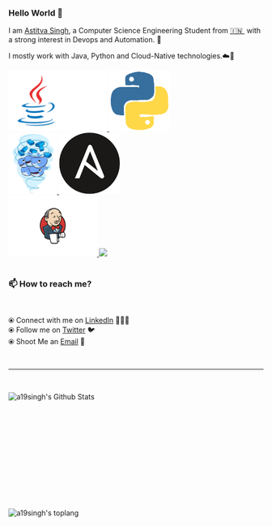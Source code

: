 ### Hello World 👋

<!-- I am a passionate and creative developer from India with a strong interest in DevOps and Security. I am pursuing
Bachelor of Technology ( B. Tech ) degree in Computer Science and Engineering ( Graduating in 2020 ).I mostly work
on Backend development with Python and Cloud-Native technologies. -->

I am [Astitva Singh](https://www.linkedin.com/in/astitva-singh-4a21b8145/), a Computer Science Engineering Student from [🇮🇳 ](https://en.wikipedia.org/wiki/India)&nbsp;with a strong interest in Devops and Automation. 🎯

I mostly work with Java, Python and Cloud-Native technologies.☁️🚀


<p float="left">
  <a href="https://www.java.com/" target="_blank" >
    <img src="https://raw.githubusercontent.com/a19singh/a19singh/master/assets/java.gif"  height="120" />
  </a>
  <a href="https://www.python.org/" target="_blank" >
    <img src="https://raw.githubusercontent.com/a19singh/a19singh/master/assets/python.gif"  height="120" />
  </a>
  <br>
  <a href="https://www.docker.com/" target="_blank" >
    <img src="https://raw.githubusercontent.com/a19singh/a19singh/master/assets/docker.gif"  height="120" />
  </a>
  <a href="https://www.ansible.com/" target="_blank" >
    <img src="https://raw.githubusercontent.com/a19singh/a19singh/master/assets/ansible.png" width="120" />
  </a>
  <br />
  <a href="https://www.jenkins.io/" target="_blank" >
    <img src="https://raw.githubusercontent.com/a19singh/a19singh/master/assets/jenkins.png"  height="120"/>
  </a>
  <a href="https://www.djangoproject.com/" target="_blank" >
    <img src="https://www.edgica.com/wp-content/files/django-logo-big.jpg"  height="120"/>
  </a>
  <br>
  <br />


### 📫 How to reach me?
<br>

  ⦿ Connect with me on [LinkedIn](https://www.linkedin.com/in/astitva-singh-4a21b8145/) 👨🏻‍💻 <br>
  ⦿ Follow me on [Twitter](https://twitter.com/singh_astitva) 🐦 <br>
  ⦿ Shoot Me an [Email](mailto:astitvasingh19@gmail.com) 💌 <br>

<br><hr><br>
 <div style="-webkit-column-count: 2; -moz-column-count: 2; column-count: 2; -webkit-column-rule: 1px dotted #e0e0e0; -moz-column-rule: 1px dotted #e0e0e0; column-rule: 1px dotted #e0e0e0;">
    <div style="display: inline-block;">
        <img width="450" height="224" img align="left" alt="a19singh's Github Stats" src="https://github-readme-stats.vercel.app/api?username=a19singh&theme=vue&show_icons=true&hide_border=true&count_private=true&hide=issues" class="responsive" />
    </div>
    <br/>
    <div style="display: inline-block;">
        <img width="350" img align="center" alt="a19singh's toplang" src="https://github-readme-stats.vercel.app/api/top-langs/?username=a19singh&theme=vue&layout=compact&hide_border=true&count_private=true" class="responsive"/>
    </div>
</div>

 
